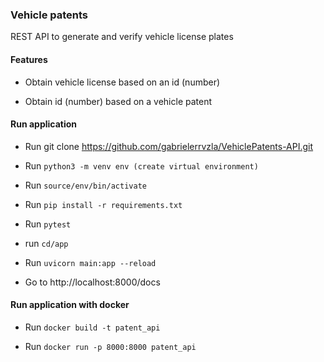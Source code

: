 ### Vehicle patents
REST API to generate and verify vehicle license plates

#### Features
- Obtain vehicle license based on an id (number)

- Obtain id (number) based on a vehicle patent

#### Run application
- Run git clone https://github.com/gabrielerrvzla/VehiclePatents-API.git

- Run `python3 -m venv env (create virtual environment)`

- Run `source/env/bin/activate`

- Run `pip install -r requirements.txt`

- Run `pytest`

- run `cd/app`

- Run `uvicorn main:app --reload`

- Go to http://localhost:8000/docs

#### Run application with docker
- Run `docker build -t patent_api`

- Run `docker run -p 8000:8000 patent_api`